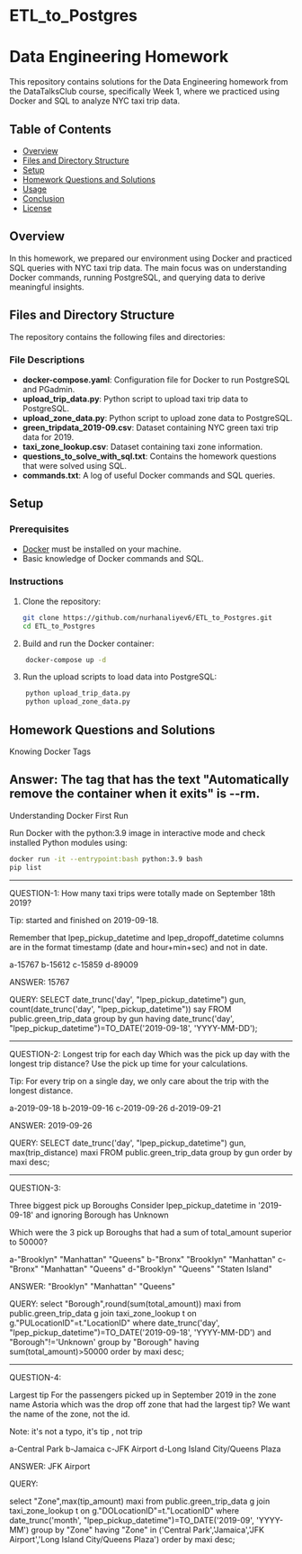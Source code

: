 # ETL_to_Postgres

# Data Engineering Homework

This repository contains solutions for the Data Engineering homework from the DataTalksClub course, specifically Week 1, where we practiced using Docker and SQL to analyze NYC taxi trip data.

## Table of Contents
- [Overview](#overview)
- [Files and Directory Structure](#files-and-directory-structure)
- [Setup](#setup)
- [Homework Questions and Solutions](#homework-questions-and-solutions)
- [Usage](#usage)
- [Conclusion](#conclusion)
- [License](#license)

## Overview

In this homework, we prepared our environment using Docker and practiced SQL queries with NYC taxi trip data. The main focus was on understanding Docker commands, running PostgreSQL, and querying data to derive meaningful insights.

## Files and Directory Structure

The repository contains the following files and directories:


### File Descriptions
- **docker-compose.yaml**: Configuration file for Docker to run PostgreSQL and PGadmin.
- **upload_trip_data.py**: Python script to upload taxi trip data to PostgreSQL.
- **upload_zone_data.py**: Python script to upload zone data to PostgreSQL.
- **green_tripdata_2019-09.csv**: Dataset containing NYC green taxi trip data for  2019.
- **taxi_zone_lookup.csv**: Dataset containing taxi zone information.
- **questions_to_solve_with_sql.txt**: Contains the homework questions that were solved using SQL.
- **commands.txt**: A log of useful Docker commands and SQL queries.

## Setup

### Prerequisites
- [Docker](https://docs.docker.com/get-docker/) must be installed on your machine.
- Basic knowledge of Docker commands and SQL.

### Instructions

1. Clone the repository:
   ```bash
   git clone https://github.com/nurhanaliyev6/ETL_to_Postgres.git
   cd ETL_to_Postgres
   ```

2. Build and run the Docker container:
```bash
    docker-compose up -d
```

3. Run the upload scripts to load data into PostgreSQL:
```bash
    python upload_trip_data.py
    python upload_zone_data.py
```

## Homework Questions and Solutions
Knowing Docker Tags

Answer: The tag that has the text "Automatically remove the container when it exits" is --rm.
--------------------------------------------------------------
Understanding Docker First Run

Run Docker with the python:3.9 image in interactive mode and check installed Python modules using:

```bash
docker run -it --entrypoint:bash python:3.9 bash
pip list

```
--------------------------------------------------------
QUESTION-1: How many taxi trips were totally made on September 18th 2019?

Tip: started and finished on 2019-09-18.

Remember that lpep_pickup_datetime and lpep_dropoff_datetime columns are in the format timestamp (date and hour+min+sec) and not in date.

a-15767
b-15612
c-15859
d-89009

ANSWER: 15767

QUERY:
SELECT date_trunc('day', "lpep_pickup_datetime") gun,
count(date_trunc('day', "lpep_pickup_datetime")) say
FROM public.green_trip_data 
group by gun
having date_trunc('day', "lpep_pickup_datetime")=TO_DATE('2019-09-18', 'YYYY-MM-DD');

--------------------------------------------------------------

QUESTION-2:
Longest trip for each day
Which was the pick up day with the longest trip distance? Use the pick up time for your calculations.

Tip: For every trip on a single day, we only care about the trip with the longest distance.

a-2019-09-18
b-2019-09-16
c-2019-09-26
d-2019-09-21

ANSWER: 2019-09-26

QUERY:
SELECT date_trunc('day', "lpep_pickup_datetime") gun, max(trip_distance) maxi
FROM public.green_trip_data 
group by gun
order by maxi desc;


-----------------------------------------------------------------------

QUESTION-3:

Three biggest pick up Boroughs
Consider lpep_pickup_datetime in '2019-09-18' and ignoring Borough has Unknown

Which were the 3 pick up Boroughs that had a sum of total_amount superior to 50000?

a-"Brooklyn" "Manhattan" "Queens"
b-"Bronx" "Brooklyn" "Manhattan"
c-"Bronx" "Manhattan" "Queens"
d-"Brooklyn" "Queens" "Staten Island"

ANSWER: "Brooklyn" "Manhattan" "Queens"

QUERY:
select "Borough",round(sum(total_amount)) maxi
from public.green_trip_data g 
join taxi_zone_lookup t
on g."PULocationID"=t."LocationID" 
where date_trunc('day', "lpep_pickup_datetime")=TO_DATE('2019-09-18', 'YYYY-MM-DD')
and "Borough"!='Unknown'
group by "Borough"
having sum(total_amount)>50000
order by maxi desc;

-----------------------------------------------

QUESTION-4:

Largest tip
For the passengers picked up in September 2019 in the zone name Astoria which was the drop off zone that had the largest tip? We want the name of the zone, not the id.

Note: it's not a typo, it's tip , not trip

a-Central Park
b-Jamaica
c-JFK Airport
d-Long Island City/Queens Plaza

ANSWER: JFK Airport

QUERY:

select "Zone",max(tip_amount) maxi
from public.green_trip_data g 
join taxi_zone_lookup t
on g."DOLocationID"=t."LocationID" 
where date_trunc('month', "lpep_pickup_datetime")=TO_DATE('2019-09', 'YYYY-MM')
group by "Zone"
having "Zone" in ('Central Park','Jamaica','JFK Airport','Long Island City/Queens Plaza')
order by maxi desc;

